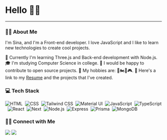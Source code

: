 # Hello 👋😀

---

### 🧑‍💻 About Me

I'm Sina, and I'm a Front-end developer. I love JavaScript and I like to learn new technologies to create cool projects.

🌱 Currently I'm learning Three.js and Back-end development with Node.js.
🎓 I'm studying Computer Science in college.
📖 I would be happy to contribute to open source projects.
🏓 My hobbies are: 🥊🏍️🎸🎮.
📄 Here's a link to my [Resume](https://www.mediafire.com/file/niwr5m695toije4/SinaKazemi_Resume.pdf/file) and the projects that I've created.

### 💻 Tech Stack

![HTML](https://img.shields.io/badge/-HTML-05122A?style=flat&logo=HTML5)&nbsp;
![CSS](https://img.shields.io/badge/-CSS-05122A?style=flat&logo=CSS3&logoColor=1572B6)&nbsp;
![Tailwind CSS](https://img.shields.io/badge/-Tailwind-05122A?style=flat&logo=tailwindcss)&nbsp;
![Material UI](https://img.shields.io/badge/-Material%20UI-05122A?style=flat&logo=MUI)&nbsp;
![JavaScript](https://img.shields.io/badge/-JavaScript-05122A?style=flat&logo=javascript)&nbsp;
![TypeScript](https://img.shields.io/badge/-TypeScript-05122A?style=flat&logo=TypeScript)&nbsp;
![React](https://img.shields.io/badge/-React-05122A?style=flat&logo=React)&nbsp;
![Next](https://img.shields.io/badge/-Next-05122A?style=flat&logo=Next.js)&nbsp;
![Node.js](https://img.shields.io/badge/-Node.js-05122A?style=flat&logo=node.js)&nbsp;
![Express](https://img.shields.io/badge/-Express-05122A?style=flat&logo=express)&nbsp;
![Prisma](https://img.shields.io/badge/-Prisma-05122A?style=flat&logo=prisma)&nbsp;
![MongoDB](https://img.shields.io/badge/-MongoDB-05122A?style=flat&logo=MongoDb)&nbsp;

### 🤝🏻 Connect with Me

<a href="https://linkedin.com/in/m-sina-k"><img src="https://img.shields.io/badge/-Sina%20Kazemi-0077B5?style=flat&logo=Linkedin&logoColor=white"/></a>
<a href="mailto:dev.sinakazemi@gmail.com"><img src="https://img.shields.io/badge/-dev.sinakazemi@gmail.com-D14836?style=flat&logo=Gmail&logoColor=white"/></a>
